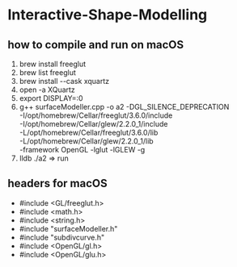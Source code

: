 # Interactive-Shape-Modelling

## how to compile and run on macOS
1. brew install freeglut
2. brew list freeglut
3. brew install --cask xquartz
4. open -a XQuartz
5. export DISPLAY=:0
6.  g++ surfaceModeller.cpp -o a2 -DGL_SILENCE_DEPRECATION \
-I/opt/homebrew/Cellar/freeglut/3.6.0/include \
-I/opt/homebrew/Cellar/glew/2.2.0_1/include \
-L/opt/homebrew/Cellar/freeglut/3.6.0/lib \
-L/opt/homebrew/Cellar/glew/2.2.0_1/lib \
-framework OpenGL -lglut -lGLEW -g
7. lldb ./a2 => run

## headers for macOS
- #include <GL/freeglut.h>
- #include <math.h>
- #include <string.h>
- #include "surfaceModeller.h"
- #include "subdivcurve.h"
- #include <OpenGL/gl.h>
- #include <OpenGL/glu.h>
